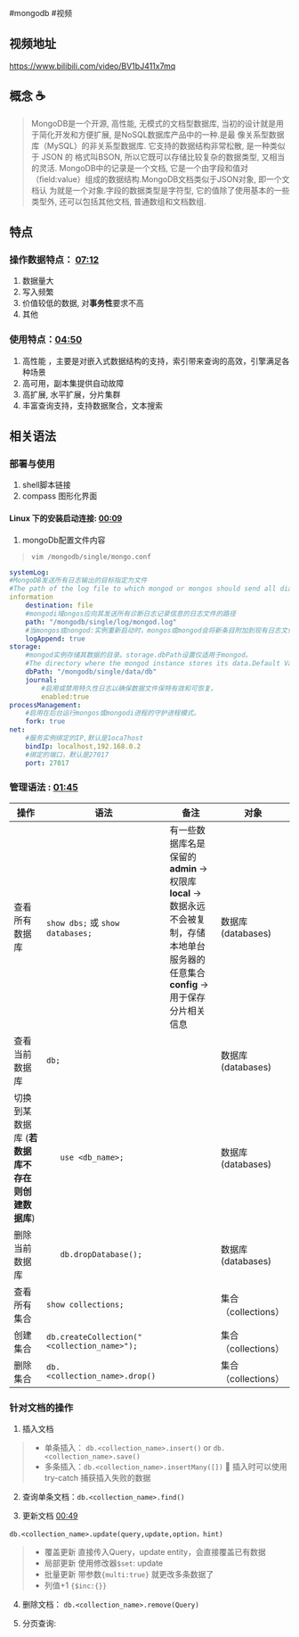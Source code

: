 #mongodb #视频

## 视频地址

https://www.bilibili.com/video/BV1bJ411x7mq

## 概念 ☕

> MongoDB是一个开源, 高性能, 无模式的文档型数据库, 当初的设计就是用于简化开发和方便扩展, 是NoSQL数据库产品中的一种.是最 像关系型数据库（MySQL）的非关系型数据库. 它支持的数据结构非常松散, 是一种类似于 JSON 的 格式叫BSON, 所以它既可以存储比较复杂的数据类型, 又相当的灵活. MongoDB中的记录是一个文档, 它是一个由字段和值对（ﬁeld:value）组成的数据结构.MongoDB文档类似于JSON对象, 即一个文档认 为就是一个对象.字段的数据类型是字符型, 它的值除了使用基本的一些类型外, 还可以包括其他文档, 普通数组和文档数组.

## 特点

### 操作数据特点： [07:12](https://www.bilibili.com/video/BV1bJ411x7mq?p=2#t=432.381461)

1. 数据量大
2. 写入频繁
3. 价值较低的数据, 对**事务性**要求不高
4.  其他

### 使用特点：[04:50](https://www.bilibili.com/video/BV1bJ411x7mq?p=3#t=290.070723)

1. 高性能 ，主要是对嵌入式数据结构的支持，索引带来查询的高效，引擎满足各种场景
2. 高可用，副本集提供自动故障
3. 高扩展, 水平扩展，分片集群
4. 丰富查询支持，支持数据聚合，文本搜索

## 相关语法

### 部署与使用

1. shell脚本链接
2. compass 图形化界面
#### Linux 下的安装启动连接: [00:09](https://www.bilibili.com/video/BV1bJ411x7mq?p=6#t=9.092598)

1. mongoDb配置文件内容
>`vim /mongodb/single/mongo.conf `

```yaml
systemLog:
#MongoDB发送所有日志输出的目标指定为文件
#The path of the log file to which mongod or mongos should send all diagnostic logging
information
	destination: file
	#mongodi域ongos应向其发送所有诊断日志记录信息的日志文件的路径
	path: "/mongodb/single/log/mongod.log"
	#当mongos或nongod:实例重新启动时，mongos或mongod会将新条目附加到现有日志文件的末尾。
	logAppend: true
storage:
	#mongod实例存储其数据的目录。storage.dbPath设置仅适用于mongod。
	#The directory where the mongod instance stores its data.Default Value is "/data/db".
	dbPath: "/mongodb/single/data/db"
	journal:
		#启用或禁用特久性日志以确保数据文件保特有效和可恢复。
		enabled:true
processManagement:
	#启用在后台运行mongos或mongodi进程的守护进程模式。
	fork: true
net:
	#服务实例绑定的IP,默认是1oca7host
	bindIp: localhost,192.168.0.2
	#绑定的端口，默认是27017
	port: 27017
```

###  管理语法 : [01:45](https://www.bilibili.com/video/BV1bJ411x7mq?p=7#t=105.957478)

| 操作                                            | 语法                             | 备注                                                                                                                                                        | 对象                |
| ----------------------------------------------- | -------------------------------- | ----------------------------------------------------------------------------------------------------------------------------------------------------------- | ------------------- |
| 查看所有数据库                                  | `show dbs;` 或 `show databases;` | 有一些数据库名是保留的<br>  **admin** -> 权限库 <br>  **local** -> 数据永远不会被复制，存储本地单台服务器的任意集合<br>  **config** -> 用于保存分片相关信息 | 数据库 (databases)  |
| 查看当前数据库                                  | `db;`                            |                                                                                                                                                             | 数据库 (databases)  |
| 切换到某数据库 (**若数据库不存在则创建数据库**) | `   use <db_name>;`              |                                                                                                                                                             | 数据库 (databases)  |
| 删除当前数据库                                  | `   db.dropDatabase();`          |                                                                                                                                                             | 数据库 (databases)  |
| 查看所有集合                                    | `show collections;`              |                                                                                                                                                             | 集合（collections） |
| 创建集合                                        |       `db.createCollection("<collection_name>");`                           |                                                                                                                                                             |       集合（collections）               |
| 删除集合                                                |   `db.<collection_name>.drop()`                                |                                                                                                                                                             |         集合（collections）             |


### 针对文档的操作
1. 插入文档
> - 单条插入： `db.<collection_name>.insert()`  or `db.<collection_name>.save()` 
> - 多条插入：`db.<collection_name>.insertMany([])` 
> 🌟 插入时可以使用try-catch 捕获插入失败的数据

2.  查询单条文档：`db.<collection_name>.find()`

3. 更新文档 [00:49](https://www.bilibili.com/video/BV1bJ411x7mq?p=11#t=49.715298)
> 
 `db.<collection_name>.update(query,update,option，hint)`
>-  覆盖更新
>    直接传入Query，update entity，会直接覆盖已有数据
>- 局部更新
>   使用修改器`$set`: update
>- 批量更新
>  带参数`{multi:true}` 就更改多条数据了
>- 列值+1
> `{$inc:{}}`

4. 删除文档： `db.<collection_name>.remove(Query)`

5. 分页查询: 